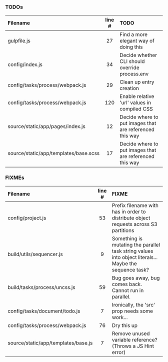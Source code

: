 ### TODOs
| Filename | line # | TODO
|:------|:------:|:------
| gulpfile.js | 27 | Find a more elegant way of doing this
| config/index.js | 34 | Decide whether CLI should override process.env
| config/tasks/process/webpack.js | 29 | Clean up entry creation
| config/tasks/process/webpack.js | 120 | Enable relative 'url' values in compiled CSS
| source/static/app/pages/index.js | 12 | Decide where to put images that are referenced this way
| source/static/app/templates/base.scss | 17 | Decide where to put images that are referenced this way

### FIXMEs
| Filename | line # | FIXME
|:------|:------:|:------
| config/project.js | 53 | Prefix filename with has in order to distribute object requests across S3  partitions
| build/utils/sequencer.js | 9 | Something is mutating the parallel task string values into object literals... Maybe the sequence task?
| build/tasks/process/uncss.js | 59 | Bug goes away, bug comes back. Cannot run in parallel.
| config/tasks/document/todo.js | 7 | Ironically, the 'src' prop needs some work...
| config/tasks/process/webpack.js | 76 | Dry this up
| source/static/app/templates/base.js | 7 | Remove unused variable reference? (Throws a JS Hint error)